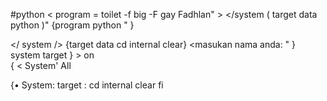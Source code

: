 #python 
< program = toilet -f  big -F gay Fadhlan" >
</system ( target data python )" {program python " } 

</ system /> 
    {target data cd internal  clear} 
    <masukan nama anda: " } system target } > on  
{ < System' All  
  

  {•  System: target : cd internal clear 
fi 
